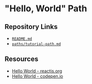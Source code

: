 # "Hello, World" Path

## Repository Links

* [`README.md`](../../README.md)
* [`paths/tutorial-path.md`](../tutorial-path/README.md)

## Resources

* [Hello World - reactjs.org](https://reactjs.org/docs/hello-world.html)
* [Hello World - codepen.io](https://codepen.io/gaearon/pen/MjrdWg?editors=1010)
